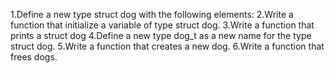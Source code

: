 1.Define a new type struct dog with the following elements:
2.Write a function that initialize a variable of type struct dog.
3.Write a function that prints a struct dog
4.Define a new type dog_t as a new name for the type struct dog.
5.Write a function that creates a new dog.
6.Write a function that frees dogs.

